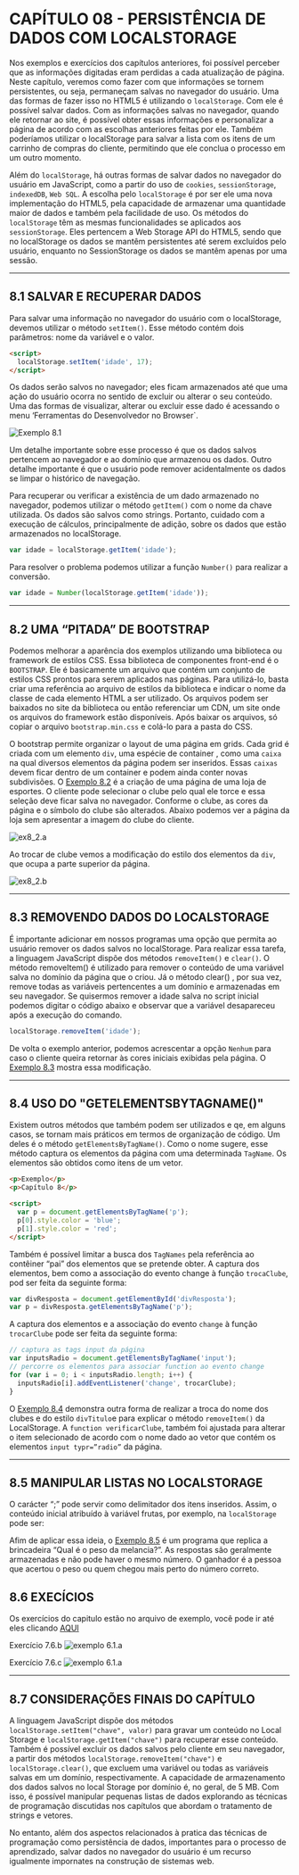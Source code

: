 # CAPÍTULO 08 - PERSISTÊNCIA DE DADOS COM LOCALSTORAGE

Nos exemplos e exercícios dos capítulos anteriores, foi possível perceber que as informações digitadas eram perdidas a cada atualização de página. Neste capítulo, veremos como fazer com que informações se tornem persistentes, ou seja, permaneçam salvas no navegador do usuário. Uma das formas de fazer isso no HTML5 é utilizando o `localStorage`. Com ele é possível salvar dados. Com as informações salvas no navegador, quando ele retornar ao site, é possível obter essas informações e personalizar a página de acordo com as escolhas anteriores feitas por ele. Também poderíamos utilizar o localStorage para salvar a lista com os itens de um carrinho de compras do cliente, permitindo que ele conclua o processo em um outro momento.

Além do `localStorage`, há outras formas de salvar dados no navegador do usuário em JavaScript, como a partir do uso de `cookies`, `sessionStorage`, `indexedDB`, `Web SQL`. A escolha pelo `localStorage` é por ser ele uma nova implementação do HTML5, pela capacidade de armazenar uma quantidade maior de dados e também pela facilidade de uso. Os métodos do `localStorage` têm as mesmas funcionalidades se aplicados aos `sessionStorage`. Eles pertencem a Web Storage API do HTML5, sendo que no localStorage os dados se mantêm persistentes até serem excluídos pelo usuário, enquanto no SessionStorage os dados se mantêm apenas por uma sessão.

---

## 8.1 SALVAR E RECUPERAR DADOS

Para salvar uma informação no navegador do usuário com o localStorage, devemos utilizar o método `setItem()`. Esse método contém dois parâmetros: nome da variável e o valor.

```html
<script>
  localStorage.setItem('idade', 17);
</script>
```

Os dados serão salvos no navegador; eles ficam armazenados até que uma ação do usuário ocorra no sentido de excluir ou alterar o seu conteúdo. Uma das formas de visualizar, alterar ou excluir esse dado é acessando o menu ‘Ferramentas do Desenvolvedor no Browser`.

![Exemplo 8.1](/.github/cap08/ex8_1.png)

Um detalhe importante sobre esse processo é que os dados salvos pertencem ao navegador e ao domínio que armazenou os dados. Outro detalhe importante é que o usuário pode remover acidentalmente os dados se limpar o histórico de navegação.

Para recuperar ou verificar a existência de um dado armazenado no navegador, podemos utilizar o método `getItem()` com o nome da chave utilizada. Os dados são salvos como strings. Portanto, cuidado com a execução de cálculos, principalmente de adição, sobre os dados que estão armazenados no localStorage.

```js
var idade = localStorage.getItem('idade');
```

Para resolver o problema podemos utilizar a função `Number()` para realizar a conversão.

```js
var idade = Number(localStorage.getItem('idade'));
```

---

## 8.2 UMA “PITADA” DE BOOTSTRAP

Podemos melhorar a aparência dos exemplos utilizando uma biblioteca ou framework de estilos CSS. Essa biblioteca de componentes front-end é o `BOOTSTRAP`. Ele é basicamente um arquivo que contém um conjunto de estilos CSS prontos para serem aplicados nas páginas. Para utilizá-lo, basta criar uma referência ao arquivo de estilos da biblioteca e indicar o nome da classe de cada elemento HTML a ser utilizado. Os arquivos podem ser baixados no site da biblioteca ou então referenciar um CDN, um site onde os arquivos do framework estão disponíveis. Após baixar os arquivos, só copiar o arquivo `bootstrap.min.css` e colá-lo para a pasta do CSS.

O bootstrap permite organizar o layout de uma página em grids. Cada grid é criada com um elemento `div`, uma espécie de container , como uma `caixa` na qual diversos elementos da página podem ser inseridos. Essas `caixas` devem ficar dentro de um container e podem ainda conter novas subdivisões. O [Exemplo 8.2]() é a criação de uma página de uma loja de esportes. O cliente pode selecionar o clube pelo qual ele torce e essa seleção deve ficar salva no navegador. Conforme o clube, as cores da página e o símbolo do clube são alterados. Abaixo podemos ver a página da loja sem apresentar a imagem do clube do cliente.

![ex8_2.a](/.github/cap08/ex8_2.a.png)

Ao trocar de clube vemos a modificação do estilo dos elementos da `div`, que ocupa a parte superior da página.

![ex8_2.b](/.github/cap08/ex8_2.b.png)

---

## 8.3 REMOVENDO DADOS DO LOCALSTORAGE

É importante adicionar em nossos programas uma opção que permita ao usuário remover os dados salvos no localStorage. Para realizar essa tarefa, a linguagem JavaScript dispõe dos métodos `removeItem()` e `clear()`. O método removeItem() é utilizado para remover o conteúdo de uma variável salva no domínio da página que o criou. Já o método clear() , por sua vez, remove todas as variáveis pertencentes a um domínio e armazenadas em seu navegador. Se quisermos remover a idade salva no script inicial podemos digitar o código abaixo e observar que a variável desapareceu após a execução do comando.

```js
localStorage.removeItem('idade');
```

De volta o exemplo anterior, podemos acrescentar a opção `Nenhum` para caso o cliente queira retornar às cores iniciais exibidas pela página. O [Exemplo 8.3](/capitulo08/exemplos/ex8_3/) mostra essa modificação.

---

## 8.4 USO DO "GETELEMENTSBYTAGNAME()"

Existem outros métodos que também podem ser utilizados e qe, em alguns casos, se tornam mais práticos em termos de organização de código. Um deles é o método `getElementsByTagName()`. Como o nome sugere, esse método captura os elementos da página com uma determinada `TagName`. Os elementos são obtidos como itens de um vetor.

```html
<p>Exemplo</p>
<p>Capítulo 8</p>

<script>
  var p = document.getElementsByTagName('p');
  p[0].style.color = 'blue';
  p[1].style.color = 'red';
</script>
```

Também é possível limitar a busca dos `TagNames` pela referência ao contêiner “pai” dos elementos que se pretende obter.
A captura dos elementos, bem como a associação do evento change à função `trocaClube`, pod ser feita da seguinte forma:

```js
var divResposta = document.getElementById('divResposta');
var p = divResposta.getElementsByTagName('p');
```

A captura dos elementos e a associação do evento `change` à função `trocarClube` pode ser feita da seguinte forma:

```js
// captura as tags input da página
var inputsRadio = document.getElementsByTagName('input');
// percorre os elementos para associar function ao evento change
for (var i = 0; i < inputsRadio.length; i++) {
  inputsRadio[i].addEventListener('change', trocarClube);
}
```

O [Exemplo 8.4](/capitulo08/exemplos/ex8_4/) demonstra outra forma de realizar a troca do nome dos clubes e do estilo `divTitulo`e para explicar o método `removeItem()` da LocalStorage. A `function verificarClube`, também foi ajustada para alterar o item selecionado de acordo com o nome dado ao vetor que contém os elementos `input typr=”radio”` da página.

---

## 8.5 MANIPULAR LISTAS NO LOCALSTORAGE

O carácter “;” pode servir como delimitador dos itens inseridos. Assim, o conteúdo inicial atribuído à variável frutas, por exemplo, na `localStorage` pode ser:

Afim de aplicar essa ideia, o [Exemplo 8.5](/capitulo08/exemplos/ex8_5/) é um programa que replica a brincadeira “Qual é o peso da melancia?”. As respostas são geralmente armazenadas e não pode haver o mesmo número. O ganhador é a pessoa que acertou o peso ou quem chegou mais perto do número correto.

## 8.6 EXECÍCIOS

Os exercícios do capitulo estão no arquivo de exemplo, você pode ir até eles clicando [AQUI](/capitulo08/exemplos/ex8_6/)

Exercício 7.6.b
![exemplo 6.1.a](/.github/cap08/ex8_6.b.png)

Exercício 7.6.c
![exemplo 6.1.a](/.github/cap08/ex8_6.c.png)

---

## 8.7 CONSIDERAÇÕES FINAIS DO CAPÍTULO

A linguagem JavaScript dispõe dos métodos `localStorage.setItem("chave", valor)` para gravar um conteúdo no Local
Storage e `localStorage.getItem("chave")` para recuperar esse conteúdo. Também é possível excluir os dados salvos pelo cliente em seu navegador, a partir dos métodos `localStorage.removeItem("chave")` e `localStorage.clear()`, que excluem uma variável ou todas as variáveis salvas em um domínio, respectivamente. A capacidade de armazenamento dos dados salvos no local Storage por domínio é, no geral, de 5 MB. Com isso, é possível manipular pequenas listas de dados explorando as técnicas de programação discutidas nos capítulos que abordam o tratamento de strings e vetores.

No entanto, além dos aspectos relacionados à pratica das técnicas de programação como persistência de dados, importantes para o processo de aprendizado, salvar dados no navegador do usuário é um recurso igualmente impornates na construção de sistemas web.
